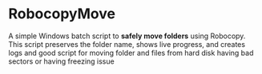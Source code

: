 # RobocopyMove
A simple Windows batch script to **safely move folders** using Robocopy.   This script preserves the folder name, shows live progress, and creates logs and good script for moving folder and files from hard disk having bad sectors or having freezing issue
